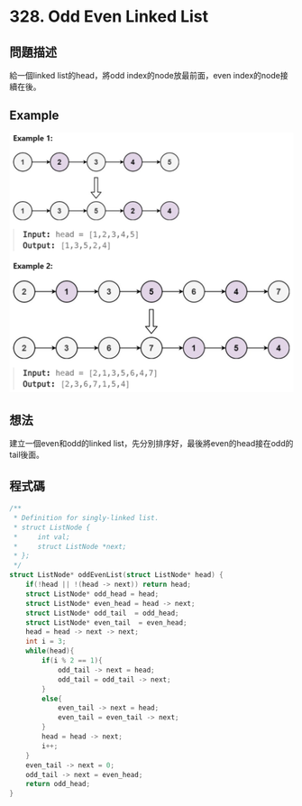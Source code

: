 # 328. Odd Even Linked List
## 問題描述
給一個linked list的head，將odd index的node放最前面，even index的node接續在後。
## Example
![Example](https://github.com/pu9730962/Leetcode/blob/main/Images/Odd%20Even%20List.png)
## 想法
建立一個even和odd的linked list，先分別排序好，最後將even的head接在odd的tail後面。

## 程式碼
```C
/**
 * Definition for singly-linked list.
 * struct ListNode {
 *     int val;
 *     struct ListNode *next;
 * };
 */
struct ListNode* oddEvenList(struct ListNode* head) {
    if(!head || !(head -> next)) return head;
    struct ListNode* odd_head = head;
    struct ListNode* even_head = head -> next;
    struct ListNode* odd_tail  = odd_head;
    struct ListNode* even_tail  = even_head;
    head = head -> next -> next;
    int i = 3;
    while(head){
        if(i % 2 == 1){
            odd_tail -> next = head;
            odd_tail = odd_tail -> next; 
        }
        else{
            even_tail -> next = head;
            even_tail = even_tail -> next;
        }
        head = head -> next;
        i++;
    }
    even_tail -> next = 0;
    odd_tail -> next = even_head;
    return odd_head;
}
```
